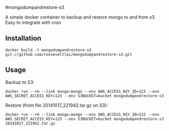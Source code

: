 #mongodumpandrestore-s3

A simple docker container to backup and restore mongo to and from s3.  Easy to integrate with cron


## Installation

```
docker build -t mongodumpandrestore-s3 git://github.com/rooseveltlai/mongodumpandrestore-s3.git
```

## Usage

Backup to S3:

```
docker run --rm --link mongo:mongo --env AWS_ACCESS_KEY_ID=123 --env AWS_SECRET_ACCESS_KEY=123 --env S3BUCKET=bucket mongodumpandrestore-s3
```

Restore (from file 20141017_221942.tar.gz on S3):

```
docker run --rm --link mongo:mongo --env AWS_ACCESS_KEY_ID=123 --env AWS_SECRET_ACCESS_KEY=123 --env S3BUCKET=bucket mongodumpandrestore-s3 20141017_221942.tar.gz
```



